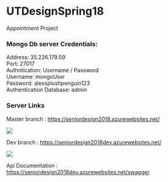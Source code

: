 # UTDesignSpring18
Appointment Project


### Mongo Db server Credentials:

Address: 35.226.179.59<br/>
Port: 27017<br/>
Authntication: Username / Password<br/>
Username: mongoUser<br/>
Password: alexsplushpenguin123<br/>
Authentication Database: admin<br/>

### Server Links

Master branch : https://seniordesign2018.azurewebsites.net/

<img src="https://jeffreyneer.visualstudio.com/_apis/public/build/definitions/25702cfe-3073-4c85-a87d-ecfa6a7f7d6b/1/badge"/>


Dev branch : https://seniordesign2018dev.azurewebsites.net/

<img src="https://jeffreyneer.visualstudio.com/_apis/public/build/definitions/25702cfe-3073-4c85-a87d-ecfa6a7f7d6b/2/badge"/>

Api Documentation : https://seniordesign2018dev.azurewebsites.net/swagger



